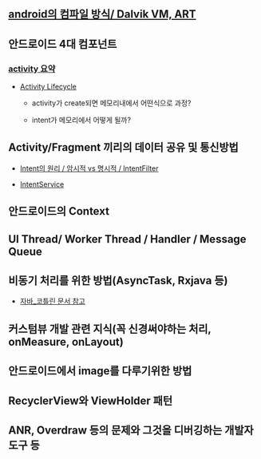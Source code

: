 
## [android의 컴파일 방식/ Dalvik VM, ART](https://medium.com/@logishudson0218/%EC%95%88%EB%93%9C%EB%A1%9C%EC%9D%B4%EB%93%9C-%EC%BB%B4%ED%8C%8C%EC%9D%BC-%EB%B0%A9%EC%8B%9D-dalvikvm-art-b5d64350489f)

## 안드로이드 4대 컴포넌트

### [activity 요약](https://velog.io/@haero_kim/Android-%EC%A3%BC%EC%9A%94-4%EB%8C%80-%EC%BB%B4%ED%8F%AC%EB%84%8C%ED%8A%B8-Activity-%ED%8E%B8)

- [Activity Lifecycle](https://velog.io/@haero_kim/Activity-Lifecycle-%EC%99%84%EB%B2%BD-%EC%A0%95%EB%B3%B5%ED%95%98%EA%B8%B0)

    - activity가 create되면 메모리내에서 어떤식으로 과정?

    - intent가 메모리에서 어떻게 될까?



## Activity/Fragment 끼리의 데이터 공유 및 통신방법

- [Intent의 원리 / 암시적 vs 명시적 / IntentFilter](https://m.blog.naver.com/skarnd1988/221035298204)

- [IntentService](.)


## 안드로이드의 Context


## UI Thread/ Worker Thread / Handler / Message Queue



## 비동기 처리를 위한 방법(AsyncTask, Rxjava 등)

- [자바_코틀린 문서 참고](../JAVA_KOTLIN/Asynchronous.md/)

## 커스텀뷰 개발 관련 지식(꼭 신경써야하는 처리, onMeasure, onLayout)



## 안드로이드에서 image를 다루기위한 방법



## RecyclerView와 ViewHolder 패턴



## ANR, Overdraw 등의 문제와 그것을 디버깅하는 개발자 도구 등



